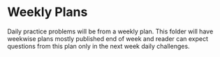 # Weekly Plans
Daily practice problems will be from a weekly plan. This folder will have weekwise plans mostly published end of week and reader can expect questions from this plan only in the next week daily challenges.